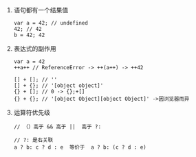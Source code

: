 1.  语句都有一个结果值

        var a = 42; // undefined
        42; // 42
        b = 42; 42

2.  表达式的副作用

        var a = 42
        ++a++ // ReferenceError -> ++(a++) -> ++42

        [] + []; // ''
        [] + {}; // '[object object]'
        {} + []; // 0 -> {};+[]
        {} + {}; // '[object Object][object Object]' ->因浏览器而异

3.  运算符优先级

        // （）高于 && 高于 ||  高于 ?:

        // ?: 是右关联
        a ? b: c ? d : e  等价于  a ? b: (c ? d : e)



